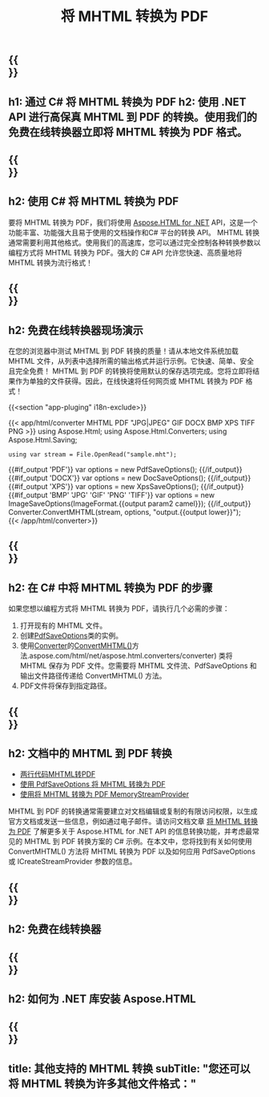 ﻿---
translation: true
template: /templates/_template-conversion-child.md
title: 将 MHTML 转换为 PDF
description: 在 C# 中将 MHTML 转换为 PDF。在 ASP.NET 或任何 .NET 应用程序中轻松使用转换器 API。免费试用在线 MHTML 到 PDF 转换器！
url: /net/conversion/mhtml-to-pdf/
family: html
platformtag: net
feature: conversion
informat: MHTML
outformat: PDF
otherformats: DOCX XPS GIF JPEG PNG TIFF BMP
---

{{<section banner>}}
---
h1: 通过 C# 将 MHTML 转换为 PDF
h2: 使用 .NET API 进行高保真 MHTML 到 PDF 的转换。使用我们的免费在线转换器立即将 MHTML 转换为 PDF 格式。
---

{{<section overview>}}
---
h2: 使用 C# 将 MHTML 转换为 PDF
---

要将 MHTML 转换为 PDF，我们将使用 [Aspose.HTML for .NET](https://products.aspose.com/html/net/) API，这是一个功能丰富、功能强大且易于使用的文档操作和C# 平台的转换 API。 MHTML 转换通常需要利用其他格式。使用我们的高速库，您可以通过完全控制各种转换参数以编程方式将 MHTML 转换为 PDF。强大的 C# API 允许您快速、高质量地将 MHTML 转换为流行格式！

{{<section demos>}}
---
h2: 免费在线转换器现场演示
---

在您的浏览器中测试 MHTML 到 PDF 转换的质量！请从本地文件系统加载 MHTML 文件，从列表中选择所需的输出格式并运行示例。它快速、简单、安全且完全免费！ MHTML 到 PDF 的转换将使用默认的保存选项完成。您将立即将结果作为单独的文件获得。因此，在线快速将任何网页或 MHTML 转换为 PDF 格式！

{{<section "app-pluging" i18n-exclude>}}

{{< app/html/converter MHTML PDF "JPG|JPEG" GIF DOCX BMP XPS TIFF PNG >}}
using Aspose.Html;
using Aspose.Html.Converters;
using Aspose.Html.Saving;

    using var stream = File.OpenRead("sample.mht");
{{#if_output 'PDF'}}
    var options = new PdfSaveOptions();
{{/if_output}}
{{#if_output 'DOCX'}}
    var options = new DocSaveOptions();
{{/if_output}}
{{#if_output 'XPS'}}
    var options = new XpsSaveOptions();
{{/if_output}}
{{#if_output 'BMP' 'JPG' 'GIF' 'PNG' 'TIFF'}}
    var options = new ImageSaveOptions(ImageFormat.{{output param2 camel}});
{{/if_output}}
    Converter.ConvertMHTML(stream, options, "output.{{output lower}}");   
{{< /app/html/converter>}} 


{{<section steps>}}
---
h2: 在 C# 中将 MHTML 转换为 PDF 的步骤
---

如果您想以编程方式将 MHTML 转换为 PDF，请执行几个必需的步骤：

1. 打开现有的 MHTML 文件。
1. 创建[PdfSaveOptions](https://reference.aspose.com/html/net/aspose.html.saving/pdfsaveoptions)类的实例。
1. 使用[Converter](https://reference)的[ConvertMHTML()](https://reference.aspose.com/html/net/aspose.html.converters.converter/convertmhtml/methods/29)方法.aspose.com/html/net/aspose.html.converters/converter) 类将 MHTML 保存为 PDF 文件。您需要将 MHTML 文件流、PdfSaveOptions 和输出文件路径传递给 ConvertMHTML() 方法。
1. PDF文件将保存到指定路径。

{{<section documentation>}}
---
h2: 文档中的 MHTML 到 PDF 转换
---

  - <a href="https://docs.aspose.com/html/net/converting-between-formats/mhtml-to-pdf/#mhtml-to-pdf-by-two-lines-of-code" target="_blank">两行代码MHTML转PDF</a>
  - <a href="https://docs.aspose.com/html/net/converting-between-formats/mhtml-to-pdf/#convert-mhtml-to-pdf-using-pdfsaveoptions" target="_blank" >使用 PdfSaveOptions 将 MHTML 转换为 PDF</a>
  - <a href="https://docs.aspose.com/html/net/converting-between-formats/mhtml-to-pdf/#output-stream-providers" target="_blank">使用将 MHTML 转换为 PDF MemoryStreamProvider</a>

MHTML 到 PDF 的转换通常需要建立对文档编辑或复制的有限访问权限，以生成官方文档或发送一些信息，例如通过电子邮件。请访问文档文章 [将 MHTML 转换为 PDF](https://docs.aspose.com/html/net/converting-between-formats/mhtml-to-pdf/) 了解更多关于 Aspose.HTML for .NET API 的信息转换功能，并考虑最常见的 MHTML 到 PDF 转换方案的 C# 示例。在本文中，您将找到有关如何使用 ConvertMHTML() 方法将 MHTML 转换为 PDF 以及如何应用 PdfSaveOptions 或 ICreateStreamProvider 参数的信息。

{{<section online-converters>}}
---
h2: 免费在线转换器
---

{{<section get-started>}}
---
h2: 如何为 .NET 库安装 Aspose.HTML
---

{{<section other-conversions>}}
---
title: 其他支持的 MHTML 转换
subTitle: "您还可以将 MHTML 转换为许多其他文件格式："
---